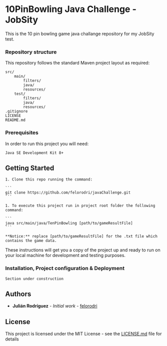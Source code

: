 # 10PinBowling Java Challenge - JobSity

This is the 10 pin bowling game java challange repository for my JobSity test.

### Repository structure

This repository follows the standard Maven project layout as required:

    src/
        main/
            filters/
            java/
            resources/
        test/
            filters/
            java/
            resources/
    .gitignore
    LICENSE
    README.md

### Prerequisites

In order to run this project you will need:

	Java SE Development Kit 8+

## Getting Started


    1. Clone this repo running the command:

	```
	git clone https://github.com/felorodri/javaChallenge.git
	```

    1. To execute this project run in project root folder the following command:

	```
	java src/main/java/TenPinBowling [path/to/gameResultFile]
	```

    **Notice:** replace [path/to/gameResultFile] for the .txt file which contains the game data.


These instructions will get you a copy of the project up and ready to run on your local machine for development and testing purposes.

### Installation, Project configuration & Deployment

    Section under construction

## Authors

* **Julián Rodríguez** - *Initial work* - [felorodri](https://github.com/felorodri)

## License

This project is licensed under the MIT License - see the [LICENSE.md](LICENSE) file for details